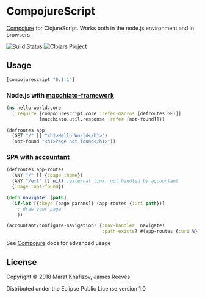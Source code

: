 # CompojureScript

[Compojure] for ClojureScript. Works both in the node.js environment and in browsers

[![Build Status](https://travis-ci.org/xafizoff/compojurescript.svg?branch=master)](https://travis-ci.org/xafizoff/compojurescript)
[![Clojars Project](https://img.shields.io/clojars/v/compojurescript.svg)](https://clojars.org/compojurescript)

## Usage

```clojure
[compojurescript "0.1.1"]

```
### Node.js with [macchiato-framework]
```clojure
(ns hello-world.core
  (:require [compojurescript.core :refer-macros [defroutes GET]]
            [macchiato.util.response :refer [not-found]]))

(defroutes app
  (GET "/" [] "<h1>Hello World</h1>")
  (not-found "<h1>Page not found</h1>"))
```

### SPA with [accountant]
```clojure
(defroutes app-routes
  (ANY "/" [] {:page :home})
  (ANY "/ext" [] nil) ;external link, not handled by accountant
  {:page :not-found})

(defn navigate! [path]
  (if-let [{:keys [page params]} (app-routes {:uri path})]
    ; draw your page
    ))

(accountant/configure-navigation! {:nav-handler  navigate!
                                   :path-exists? #(app-routes {:uri %})})
```

See [Compojure] docs for advanced usage

## License

Copyright © 2018 Marat Khafizov, James Reeves

Distributed under the Eclipse Public License version 1.0

[Compojure]: https://github.com/weavejester/compojure
[macchiato-framework]: https://github.com/macchiato-framework
[accountant]: https://github.com/venantius/accountant
